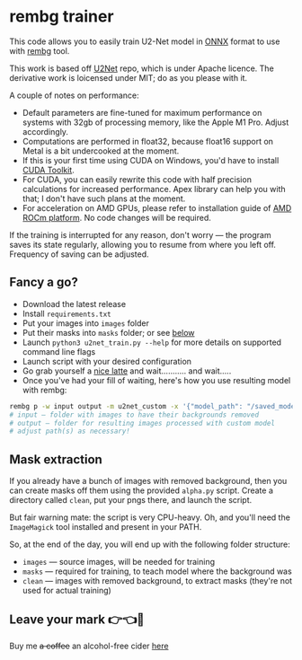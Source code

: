 # rembg trainer

This code allows you to easily train U2-Net model in [ONNX](https://github.com/onnx/onnx) format to use with [rembg](https://github.com/danielgatis/rembg]) tool.

This work is based off [U2Net](https://github.com/xuebinqin/U-2-Net) repo, which is under Apache licence. The derivative work is loicensed under MIT; do as you please with it.

A couple of notes on performance:

- Default parameters are fine-tuned for maximum performance on systems with 32gb of processing memory, like the Apple M1 Pro. Adjust accordingly.
- Computations are performed in float32, because float16 support on Metal is a bit undercooked at the moment.
- If this is your first time using CUDA on Windows, you'd have to install [CUDA Toolkit](https://developer.nvidia.com/cuda-downloads).
- For CUDA, you can easily rewrite this code with half precision calculations for increased performance. Apex library can help you with that; I don't have such plans at the moment.
- For acceleration on AMD GPUs, please refer to installation guide of [AMD ROCm platform](https://rocm.docs.amd.com/en/latest/how_to/pytorch_install/pytorch_install.html). No code changes will be required.

If the training is interrupted for any reason, don't worry — the program saves its state regularly, allowing you to resume from where you left off. Frequency of saving can be adjusted.

## Fancy a go?

- Download the latest release
- Install `requirements.txt`
- Put your images into `images` folder
- Put their masks into `masks` folder; or see [below](#mask-extraction)
- Launch `python3 u2net_train.py --help` for more details on supported command line flags
- Launch script with your desired configuration
- Go grab yourself a [nice latte](https://www.youtube.com/shorts/h75W1uhL-iQ) and wait........... and wait.....
- Once you've had your fill of waiting, here's how you use resulting model with rembg:

```bash
rembg p -w input output -m u2net_custom -x '{"model_path": "/saved_models/u2net/27.onnx"}'
# input — folder with images to have their backgrounds removed
# output — folder for resulting images processed with custom model
# adjust path(s) as necessary!
```

## Mask extraction

If you already have a bunch of images with removed background, then you can create masks off them using the provided `alpha.py` script. Create a directory called `clean`, put your pngs there, and launch the script.

But fair warning mate: the script is very CPU-heavy. Oh, and you'll need the `ImageMagick` tool installed and present in your PATH.

So, at the end of the day, you will end up with the following folder structure:

- `images` — source images, will be needed for training
- `masks` — required for training, to teach model where the background was
- `clean` — images with removed background, to extract masks (they're not used for actual training)

## Leave your mark 👉👈🥺

Buy me ~~a coffee~~ an alcohol-free cider [here](http://buymeacoffee.com/jonathunky)
